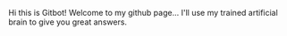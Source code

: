 Hi this is Gitbot! Welcome to my github page... I'll use my trained artificial brain to give you great answers.
